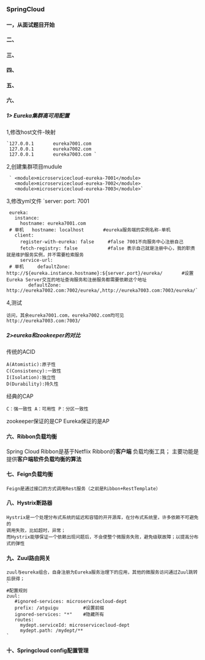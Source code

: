 ### SpringCloud 

####    一，从面试题目开始


####    二、

####    三、

####    四、

####    五、

####    六、
#####   1> Eureka集群高可用配置
1,修改host文件-映射  
 
    `127.0.0.1       eureka7001.com
     127.0.0.1       eureka7002.com
     127.0.0.1       eureka7003.com	`
         
2,创建集群项目mudule

     ` <module>microservicecloud-eureka-7001</module>
       <module>microservicecloud-eureka-7002</module>
       <module>microservicecloud-eureka-7003</module>`  
3,修改yml文件
    `server:
       port: 7001
     
    
     eureka:
       instance:
         hostname: eureka7001.com
     # 单机   hostname: localhost       #eureka服务端的实例名称-单机
       client:
         register-with-eureka: false     #false 7001不向服务中心注册自己
         fetch-registry: false           #false 表示自己就是注册中心，我的职责就是维护服务实例，并不需要检索服务
         service-url:
     # 单机     defaultZone: http://${eureka.instance.hostname}:${server.port}/eureka/       #设置Eureka Server交互的地址查询服务和注册服务都需要依赖这个地址
            defaultZone: http://eureka7002.com:7002/eureka/,http://eureka7003.com:7003/eureka/`

4,测试

    访问，其余eureka7001.com，eureka7002.com均可见
    http://eureka7003.com:7003/

#####   2>eureka和zookeeper的对比
   
   传统的ACID
   
    A(Atomistic):原子性
    C(Consistency):一致性
    I(Isolation):独立性
    D(Durability):持久性
    
   经典的CAP
   
   `C：强一致性
   A：可用性
   P：分区一致性
   `
   
   zookeeper保证的是CP
   Eureka保证的是AP
    
    
    
####    六、Ribbon负载均衡
Spring Cloud Ribbon是基于Netflix Ribbon的**客户端** 负载均衡工具；
    主要功能是提供**客户端软件负载均衡的算法**


#### 七、Feign负载均衡
    Feign是通过接口的方式调用Rest服务（之前是Ribbon+RestTemplate）
    
####    八、Hystrix断路器
    Hystrix是一个处理分布式系统的延迟和容错的开开源库，在分布式系统里，许多依赖不可避免的
    调用失败，比如超时，异常；
    而Hystrix能够保证一个依赖出现问题后，不会使整个微服务失败，避免级联故障；以提高分布式的弹性
    
    
    
####    九、Zuul路由网关
    zuul与eureka组合，自身注册为Eureka服务治理下的应用，其他的微服务访问通过Zuul跳转后获得；
    `
    #配置规则
    zuul: 
       #ignored-services: microservicecloud-dept
       prefix: /atguigu         #设置前缀
       ignored-services: "*"    #隐藏所有
       routes: 
         mydept.serviceId: microservicecloud-dept
         mydept.path: /mydept/**
    `
####    十、Springcloud config配置管理
